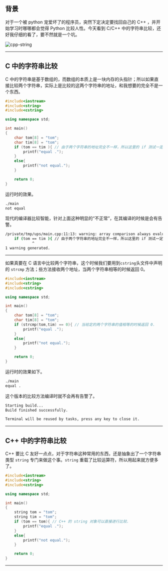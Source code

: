 ## 背景
对于一个被 python 宠爱坏了的程序员，突然下定决定要找回自己的 C++ ，并开始学习时哪哪都会觉得 Python 比较人性。今天看到 C/C++ 中的字符串比较，还好我仔细的看了，要不然就是一个坑。

![cpp-string](static/2021-01/cpp-string.jpg)

---

## C 中的字符串比较
C 中的字符串是基于数组的，而数组的本质上是一块内存的头指针；所以如果直接比较两个字符串，实际上是比较的这两个字符串的地址，和我想要的完全不是一个东西。
```c++
#include<iostream>
#include<string>
#include<cstring>

using namespace std;

int main()
{
    char tom[8] = "tom";
    char tim[8] = "tom";
    if (tom == tim ){ // 由于两个字符串的地址完全不一样，所以这里的 if 测试一定是 false.
        printf("equal .");
    }
    else{
        printf("not equal.");
    }

    return 0;
}

```
运行时的效果。
```bash
./main 
not equal
```
现代的编译器比较智能，针对上面这种明显的“不正常”，在其编译的时候是会有告警。
```bash
/private/tmp/ups/main.cpp:11:13: warning: array comparison always evaluates to false [-Wtautological-compare]
    if (tom == tim ){ // 由于两个字符串的地址完全不一样，所以这里的 if 测试一定是 false.
            ^
1 warning generated.
```
---

如果真要在 C 语言中比较两个字符串，这个时候我们要用到`cstring`头文件中声明的 `strcmp` 方法；些方法接收两个地址，当两个字符串相等的时候返回 0。
```c++
#include<iostream>
#include<string>
#include<cstring>

using namespace std;

int main()
{
    char tom[8] = "tom";
    char tim[8] = "tom";
    if (strcmp(tom,tim) == 0){ // 当给定的两个字符串的值相等的时候返回 0.
        printf("equal .");
    }
    else{
        printf("not equal.");
    }

    return 0;
}

```
运行时的效果如下。
```bash
./main
equal .
```
这个版本的比较方法编译时就不会再有告警了。
```bash
Starting build...
Build finished successfully.

Terminal will be reused by tasks, press any key to close it.
```
---

## C++ 中的字符串比较
C++ 要比 C 友好一点点，对于字符串这种常用的东西，还是抽象出了一个字符串类型 `string` 专门来做这个事。`string` 重载了比较运算符，所以用起来就方便多了。

```C++
#include<iostream>
#include<string>
#include<cstring>

using namespace std;

int main()
{
    string tom = "tom";
    string tim = "tom";
    if (tom == tom){ // C++ 的 string 对象可以直接进行比较.
        printf("equal .");
    }
    else{
        printf("not equal.");
    }

    return 0;
}

```

---